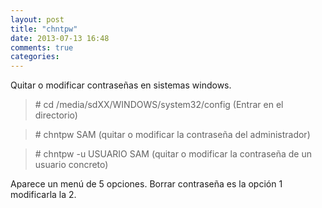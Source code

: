 ```yaml
---
layout: post
title: "chntpw"
date: 2013-07-13 16:48
comments: true
categories: 
---
```

Quitar o modificar contraseñas en sistemas windows. 

>\# cd /media/sdXX/WINDOWS/system32/config  (Entrar en el directorio) 

>\# chntpw SAM (quitar o modificar la contraseña del administrador) 

>\# chntpw -u USUARIO SAM  (quitar o modificar la contraseña de un usuario concreto) 

Aparece un menú de 5 opciones. Borrar contraseña es la opción 1 modificarla la 2.

